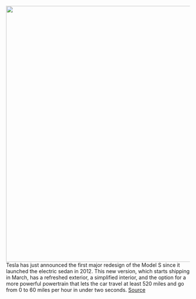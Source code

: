 <img src='https://cdn.vox-cdn.com/thumbor/-pJN8SXIOo6Fm6JHBlG3GptwOuQ=/0x0:3520x1816/1200x800/filters:focal(1479x627:2041x1189)/cdn.vox-cdn.com/uploads/chorus_image/image/68730355/Screen_Shot_2021_01_27_at_3.26.14_PM.0.png' width='700px' /><br/>
Tesla has just announced the first major redesign of the Model S since it launched the electric sedan in 2012. This new version, which starts shipping in March, has a refreshed exterior, a simplified interior, and the option for a more powerful powertrain that lets the car travel at least 520 miles and go from 0 to 60 miles per hour in under two seconds.
<a href='https://www.theverge.com/2021/1/27/22252832/tesla-model-s-redesign-plaid-mile-range-interior-refresh'> Source <a/>